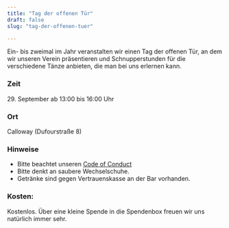 ```yaml
---
title: "Tag der offenen Tür"
draft: false
slug: "tag-der-offenen-tuer"

---
```


Ein- bis zweimal im Jahr veranstalten wir einen Tag der offenen Tür, an dem wir unseren Verein präsentieren und Schnupperstunden für die verschiedene Tänze anbieten, die man bei uns erlernen kann.

### Zeit
29\. September ab 13:00 bis 16:00 Uhr

### Ort
Calloway (Dufourstraße 8)

### Hinweise
- Bitte beachtet unseren [Code of Conduct](../Code_of_Conduct_-_Kurse.pdf)
- Bitte denkt an saubere Wechselschuhe.  
- Getränke sind gegen Vertrauenskasse an der Bar vorhanden.  

### Kosten:
Kostenlos. Über eine kleine Spende in die Spendenbox freuen wir uns natürlich immer sehr.
